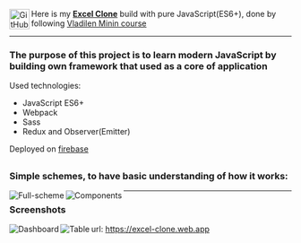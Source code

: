 
[<img align="left" alt="GitHub" width="36px" src="https://simpleicons.org/icons/microsoftexcel.svg" />][Firebase]

Here is my [**Excel Clone**](https://excel-clone.web.app) build with pure JavaScript(ES6+), done by following [Vladilen Minin course](https://www.jsexcel.ru/)

***

### The purpose of this project is to learn modern JavaScript by building own framework that used as a core of application

Used technologies:

 - JavaScript ES6+
 - Webpack
 - Sass
 - Redux and Observer(Emitter) 

Deployed on [firebase](https://excel-clone.web.app)

##

### Simple schemes, to have basic understanding of how it works:

<img align="left" alt="Full-scheme"  src="https://i.ibb.co/5hmm0J0/Full-scheme.jpg" />

<img align="left" alt="Components"  src="https://i.ibb.co/NSVTHNT/Components.jpg" />

***

### Screenshots

<img align="left" alt="Dashboard"  src="https://i.ibb.co/r5zL3y4/Dashboard.png" />

<img align="left" alt="Table"  src="https://i.ibb.co/cJVkfhk/table-example.png" />

url: https://excel-clone.web.app

[Firebase]: https://excel-clone.web.app

